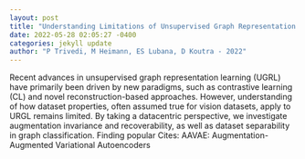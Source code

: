 ```yaml
--- 
layout: post 
title: "Understanding Limitations of Unsupervised Graph Representation Learning from a Data-Dependent Perspective" 
date: 2022-05-28 02:05:27 -0400 
categories: jekyll update 
author: "P Trivedi, M Heimann, ES Lubana, D Koutra - 2022" 
--- 
```

Recent advances in unsupervised graph representation learning (UGRL) have primarily been driven by new paradigms, such as contrastive learning (CL) and novel reconstruction-based approaches. However, understanding of how dataset properties, often assumed true for vision datasets, apply to URGL remains limited. By taking a datacentric perspective, we investigate augmentation invariance and recoverability, as well as dataset separability in graph classification. Finding popular Cites: AAVAE: Augmentation-Augmented Variational Autoencoders